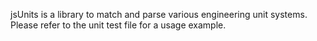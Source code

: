 jsUnits is a library to match and parse various engineering unit systems. Please refer to the unit test file for a usage example.
